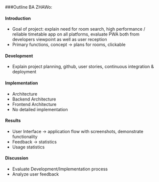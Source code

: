 ###Outline BA ZHAWo:

#### Introduction

- Goal of project:
  explain need for room search, high performance / reliable timetable app on all platforms,
  evaluate PWA both from developers viewpoint as well as user reception
- Primary functions, concept -> plans for rooms, clickable

#### Development

- Explain project planning, github, user stories, continuous integration & deployment

#### Implementation

- Architecture
- Backend Architecture
- Frontend Architecture
- No detailed implementation

#### Results

- User Interface -> application flow with screenshots, demonstrate functionality
- Feedback -> statistics
- Usage statistics

#### Discussion

- Evaluate Development/Implementation process
- Analyze user feedback
